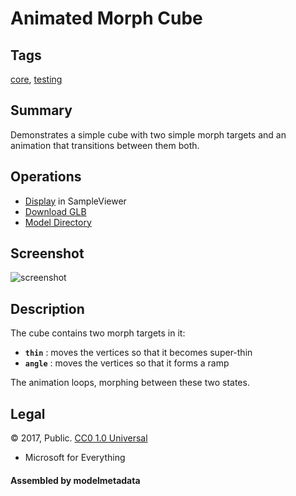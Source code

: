 # Animated Morph Cube

## Tags

[core](../Models-core.md), [testing](../Models-testing.md)

## Summary

Demonstrates a simple cube with two simple morph targets and an animation that transitions between them both.

## Operations

* [Display](https://github.khronos.org/glTF-Sample-Viewer-Release/?model=https://raw.GithubUserContent.com/KhronosGroup/glTF-Sample-Assets/main/./Models/AnimatedMorphCube/glTF-Binary/AnimatedMorphCube.glb) in SampleViewer
* [Download GLB](https://raw.GithubUserContent.com/KhronosGroup/glTF-Sample-Assets/main/./Models/AnimatedMorphCube/glTF-Binary/AnimatedMorphCube.glb)
* [Model Directory](./)

## Screenshot

![screenshot](screenshot/screenshot.gif)

## Description

The cube contains two morph targets in it:

  * **`thin`** : moves the vertices so that it becomes super-thin 
  * **`angle`** : moves the vertices so that it forms a ramp

The animation loops, morphing between these two states.

## Legal

&copy; 2017, Public. [CC0 1.0 Universal](https://creativecommons.org/publicdomain/zero/1.0/legalcode)

 - Microsoft for Everything

#### Assembled by modelmetadata